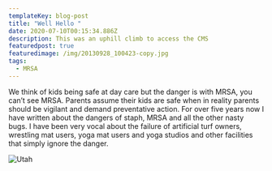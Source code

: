 ```yaml
---
templateKey: blog-post
title: "Well Hello "
date: 2020-07-10T00:15:34.886Z
description: This was an uphill climb to access the CMS
featuredpost: true
featuredimage: /img/20130928_100423-copy.jpg
tags:
  - MRSA
---
```

<!--StartFragment-->

We think of kids being safe at day care but the danger is with MRSA, you can’t see MRSA. Parents assume their kids are safe when in reality parents should be vigilant and demand preventative action. For over five years now I have written about the dangers of staph, MRSA and all the other nasty bugs. I have been very vocal about the failure of artificial turf owners, wrestling mat users, yoga mat users and yoga studios and other facilities that simply ignore the danger.

![Utah](/img/20130928_100423-copy.jpg "Nice Pic")

<!--EndFragment-->